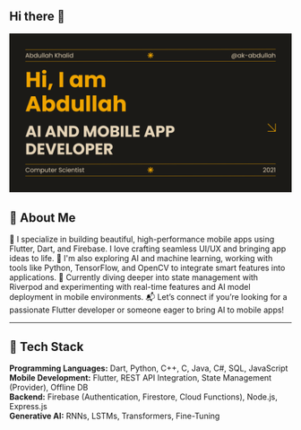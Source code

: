 ## Hi there 👋
![Banner](https://github.com/ak-abdullah/ak-abdullah/blob/main/images/Creative-Portfolio.png?raw=true)


<!--
**ak-abdullah/ak-abdullah** is a ✨ _special_ ✨ repository because its `README.md` (this file) appears on your GitHub profile.

Here are some ideas to get you started:

- 🔭 I’m currently working on ...
- 🌱 I’m currently learning ...
- 👯 I’m looking to collaborate on ...
- 🤔 I’m looking for help with ...
- 💬 Ask me about ...
- 📫 How to reach me: ...
- 😄 Pronouns: ...
- ⚡ Fun fact: ...
-->

<p align="center"><strong><h2>🚀 About Me</h2></strong></p>

📱 I specialize in building beautiful, high-performance mobile apps using Flutter, Dart, and Firebase. I love crafting seamless UI/UX and bringing app ideas to life.
🧠 I'm also exploring AI and machine learning, working with tools like Python, TensorFlow, and OpenCV to integrate smart features into applications.
🚀 Currently diving deeper into state management with Riverpod and experimenting with real-time features and AI model deployment in mobile environments.
📬 Let’s connect if you’re looking for a passionate Flutter developer or someone eager to bring AI to mobile apps!

---

<p align="center"><strong><h2>🧰 Tech Stack</h2></strong></p>

**Programming Languages:** Dart, Python, C++, C, Java, C#, SQL, JavaScript  
**Mobile Development:** Flutter, REST API Integration, State Management (Provider), Offline DB  
**Backend:** Firebase (Authentication, Firestore, Cloud Functions), Node.js, Express.js  
**Generative AI:** RNNs, LSTMs, Transformers, Fine-Tuning


